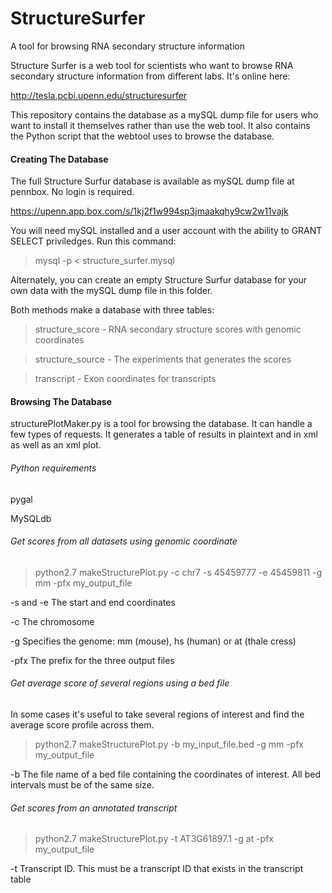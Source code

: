 # StructureSurfer
A tool for browsing RNA secondary structure information

Structure Surfer is a web tool for scientists who want to browse RNA secondary structure information from different labs. It's online here:

http://tesla.pcbi.upenn.edu/structuresurfer

This repository contains the database as a mySQL dump file for users who want to install it themselves rather than use the web tool. It also contains the Python script that the webtool uses to browse the database.

#### Creating The Database
The full Structure Surfur database is available as mySQL dump file at pennbox. No login is required.

https://upenn.app.box.com/s/1kj2f1w994sp3jmaakqhy9cw2w11vajk

You will need mySQL installed and a user account with the ability to GRANT SELECT priviledges. Run this command:
>mysql -p < structure_surfer.mysql

Alternately, you can create an empty Structure Surfur database for your own data with the mySQL dump file in this folder.

Both methods make a database with three tables:
>structure_score - RNA secondary structure scores with genomic coordinates

>structure_source - The experiments that generates the scores

>transcript - Exon coordinates for transcripts

#### Browsing The Database
structurePlotMaker.py is a tool for browsing the database. It can handle a few types of requests. It generates a table of results in plaintext and in xml as well as an xml plot.

###### Python requirements
pygal

MySQLdb


###### Get scores from all datasets using genomic coordinate
>python2.7 makeStructurePlot.py -c chr7 -s 45459777 -e 45459811 -g mm -pfx my_output_file

-s and -e The start and end coordinates

-c The chromosome

-g Specifies the genome: mm (mouse), hs (human) or at (thale cress)

-pfx The prefix for the three output files

###### Get average score of several regions using a bed file
In some cases it's useful to take several regions of interest and find the average score profile across them. 

>python2.7 makeStructurePlot.py -b my_input_file.bed -g mm -pfx my_output_file

-b The file name of a bed file containing the coordinates of interest. All bed intervals must be of the same size. 

###### Get scores from an annotated transcript
>python2.7 makeStructurePlot.py -t AT3G61897.1 -g at -pfx my_output_file

-t Transcript ID. This must be a transcript ID that exists in the transcript table


